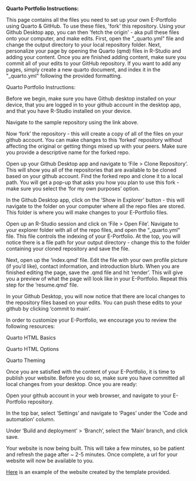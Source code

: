 **Quarto Portfolio Instructions:**

This page contains all the files you need to set up your own E-Portfolio using Quarto & GitHub. To use these files, 'fork' this repository. Using your Github Desktop app, you can then 'fetch the origin' - aka pull these files onto your computer, and make edits. First, open the "\_quarto.yml" file and change the output directory to your local repository folder. Next, personalize your page by opening the Quarto (qmd) files in R-Studio and adding your content. Once you are finished adding content, make sure you commit all of your edits to your GitHub repository. If you want to add any pages, simply create a new quarto document, and index it in the "\_quarto.yml" following the provided formatting.

Quarto Portfolio Instructions:

Before we begin, make sure you have Github desktop installed on your device, that you are logged in to your github account in the desktop app, and that you have R-Studio installed on your device.

Navigate to the sample repository using the link above.

Now ‘fork’ the repository - this will create a copy of all of the files on your github account. You can make changes to this ‘forked’ repository without affecting the original or getting things mixed up with your peers. Make sure you provide a descriptive name for the forked repo.

Open up your Github Desktop app and navigate to ‘File > Clone Repository’. This will show you all of the repositories that are available to be cloned based on your github account. Find the forked repo and clone it to a local path. You will get a pop-up that asks you how you plan to use this fork - make sure you select the ‘for my own purposes’ option.

In the Github Desktop app, click on the ‘Show in Explorer’ button - this will navigate to the folder on your computer where all the repo files are stored. This folder is where you will make changes to your E-Portfolio files.

Open up an R-Studio session and click on ‘File > Open File’. Navigate to your explorer folder with all of the repo files, and open the “_quarto.yml” file. This file controls the indexing of your E-Portfolio. At the top, you will notice there is a file path for your output directory - change this to the folder containing your cloned repository and save the file.

Next, open up the ‘index.qmd’ file. Edit the file with your own profile picture (if you’d like), contact information, and introduction blurb. When you are finished editing the page, save the .qmd file and hit ‘render’. This will give you a preview of what the page will look like in your E-Portfolio. Repeat this step for the ‘resume.qmd’ file.

In your Github Desktop, you will now notice that there are local changes to the repository files based on your edits. You can push these edits to your github by clicking ‘commit to main’.

In order to customize your E-Portfolio, we encourage you to review the following resources:

Quarto HTML Basics

Quarto HTML Options

Quarto Theming

Once you are satisfied with the content of your E-Portfolio, it is time to publish your website. Before you do so, make sure you have committed all local changes from your desktop. Once you are ready:

Open your github account in your web browser, and navigate to your E-Portfolio repository.

In the top bar, select ‘Settings’ and navigate to ‘Pages’ under the ‘Code and automation’ column.

Under ‘Build and deployment’ > ‘Branch’, select the ‘Main’ branch, and click save.

Your website is now being built. This will take a few minutes, so be patient and refresh the page after ~ 2-5 minutes. Once complete, a url for your website will now be available to you.

[Here](https://ubc-mgem-fcor599.github.io/E-Portfolio/) is an example of the website created by the template provided.
